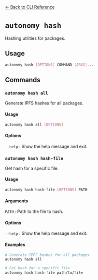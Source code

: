 [← Back to CLI Reference](../../cli_overview.md)

# `autonomy hash`

Hashing utilities for packages.

## Usage
```bash
autonomy hash [OPTIONS] COMMAND [ARGS]...
```

## Commands

### `autonomy hash all`
Generate IPFS hashes for all packages.

#### Usage
```bash
autonomy hash all [OPTIONS]
```

#### Options
`--help`
:   Show the help message and exit.

### `autonomy hash hash-file`
Get hash for a specific file.

#### Usage
```bash
autonomy hash hash-file [OPTIONS] PATH
```

#### Arguments
`PATH`
:   Path to the file to hash.

#### Options
`--help`
:   Show the help message and exit.

#### Examples
```bash
# Generate IPFS hashes for all packages
autonomy hash all

# Get hash for a specific file
autonomy hash hash-file path/to/file
```
